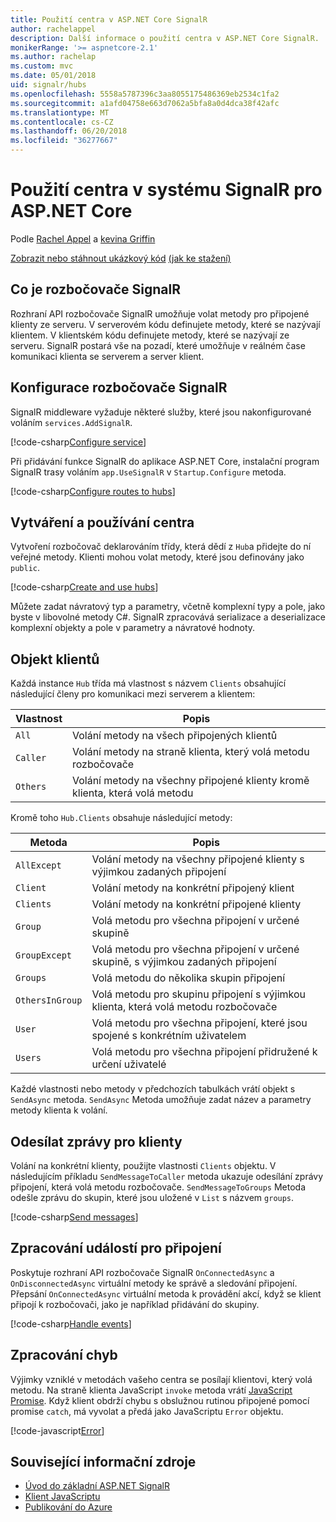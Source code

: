 ```yaml
---
title: Použití centra v ASP.NET Core SignalR
author: rachelappel
description: Další informace o použití centra v ASP.NET Core SignalR.
monikerRange: '>= aspnetcore-2.1'
ms.author: rachelap
ms.custom: mvc
ms.date: 05/01/2018
uid: signalr/hubs
ms.openlocfilehash: 5558a5787396c3aa8055175486369eb2534c1fa2
ms.sourcegitcommit: a1afd04758e663d7062a5bfa8a0d4dca38f42afc
ms.translationtype: MT
ms.contentlocale: cs-CZ
ms.lasthandoff: 06/20/2018
ms.locfileid: "36277667"
---
```

# <a name="use-hubs-in-signalr-for-aspnet-core"></a>Použití centra v systému SignalR pro ASP.NET Core

Podle [Rachel Appel](https://twitter.com/rachelappel) a [kevina Griffin](https://twitter.com/1kevgriff)

[Zobrazit nebo stáhnout ukázkový kód](https://github.com/aspnet/Docs/tree/master/aspnetcore/signalr/hubs/sample/ ) [(jak ke stažení)](xref:tutorials/index#how-to-download-a-sample)

## <a name="what-is-a-signalr-hub"></a>Co je rozbočovače SignalR

Rozhraní API rozbočovače SignalR umožňuje volat metody pro připojené klienty ze serveru. V serverovém kódu definujete metody, které se nazývají klientem. V klientském kódu definujete metody, které se nazývají ze serveru. SignalR postará vše na pozadí, které umožňuje v reálném čase komunikaci klienta se serverem a server klient.

## <a name="configure-signalr-hubs"></a>Konfigurace rozbočovače SignalR

SignalR middleware vyžaduje některé služby, které jsou nakonfigurované voláním `services.AddSignalR`.

[!code-csharp[Configure service](hubs/sample/startup.cs?range=38)]

Při přidávání funkce SignalR do aplikace ASP.NET Core, instalační program SignalR trasy voláním `app.UseSignalR` v `Startup.Configure` metoda.

[!code-csharp[Configure routes to hubs](hubs/sample/startup.cs?range=57-60)]

## <a name="create-and-use-hubs"></a>Vytváření a používání centra

Vytvoření rozbočovač deklarováním třídy, která dědí z `Hub`a přidejte do ní veřejné metody. Klienti mohou volat metody, které jsou definovány jako `public`.

[!code-csharp[Create and use hubs](hubs/sample/hubs/chathub.cs?range=8-37)]

Můžete zadat návratový typ a parametry, včetně komplexní typy a pole, jako byste v libovolné metody C#. SignalR zpracovává serializace a deserializace komplexní objekty a pole v parametry a návratové hodnoty.

## <a name="the-clients-object"></a>Objekt klientů

Každá instance `Hub` třída má vlastnost s názvem `Clients` obsahující následující členy pro komunikaci mezi serverem a klientem:

| Vlastnost | Popis |
| ------ | ----------- |
| `All` | Volání metody na všech připojených klientů |
| `Caller` | Volání metody na straně klienta, který volá metodu rozbočovače |
| `Others` | Volání metody na všechny připojené klienty kromě klienta, která volá metodu |


Kromě toho `Hub.Clients` obsahuje následující metody:

| Metoda | Popis |
| ------ | ----------- |
| `AllExcept` | Volání metody na všechny připojené klienty s výjimkou zadaných připojení |
| `Client` | Volání metody na konkrétní připojený klient |
| `Clients` | Volání metody na konkrétní připojené klienty |
| `Group` | Volá metodu pro všechna připojení v určené skupině  |
| `GroupExcept` | Volá metodu pro všechna připojení v určené skupině, s výjimkou zadaných připojení |
| `Groups` | Volá metodu do několika skupin připojení  |
| `OthersInGroup` | Volá metodu pro skupinu připojení s výjimkou klienta, která volá metodu rozbočovače  |
| `User` | Volá metodu pro všechna připojení, které jsou spojené s konkrétním uživatelem |
| `Users` | Volá metodu pro všechna připojení přidružené k určení uživatelé |

Každé vlastnosti nebo metody v předchozích tabulkách vrátí objekt s `SendAsync` metoda. `SendAsync` Metoda umožňuje zadat název a parametry metody klienta k volání.

## <a name="send-messages-to-clients"></a>Odesílat zprávy pro klienty

Volání na konkrétní klienty, použijte vlastnosti `Clients` objektu. V následujícím příkladu `SendMessageToCaller` metoda ukazuje odesílání zprávy připojení, která volá metodu rozbočovače. `SendMessageToGroups` Metoda odešle zprávu do skupin, které jsou uložené v `List` s názvem `groups`.

[!code-csharp[Send messages](hubs/sample/hubs/chathub.cs?range=15-24)]

## <a name="handle-events-for-a-connection"></a>Zpracování událostí pro připojení

Poskytuje rozhraní API rozbočovače SignalR `OnConnectedAsync` a `OnDisconnectedAsync` virtuální metody ke správě a sledování připojení. Přepsání `OnConnectedAsync` virtuální metoda k provádění akcí, když se klient připojí k rozbočovači, jako je například přidávání do skupiny.

[!code-csharp[Handle events](hubs/sample/hubs/chathub.cs?range=26-36)]

## <a name="handle-errors"></a>Zpracování chyb

Výjimky vzniklé v metodách vašeho centra se posílají klientovi, který volá metodu. Na straně klienta JavaScript `invoke` metoda vrátí [JavaScript Promise](https://developer.mozilla.org/docs/Web/JavaScript/Guide/Using_promises). Když klient obdrží chybu s obslužnou rutinou připojené pomocí promise `catch`, má vyvolat a předá jako JavaScriptu `Error` objektu.

[!code-javascript[Error](hubs/sample/wwwroot/js/chat.js?range=23)]

## <a name="related-resources"></a>Související informační zdroje

* [Úvod do základní ASP.NET SignalR](xref:signalr/introduction)
* [Klient JavaScriptu](xref:signalr/javascript-client)
* [Publikování do Azure](xref:signalr/publish-to-azure-web-app)
